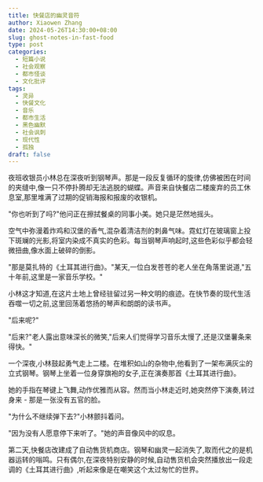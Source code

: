 ```yaml
---
title: 快餐店的幽灵音符
author: Xiaowen Zhang
date: 2024-05-26T14:30:00+08:00
slug: ghost-notes-in-fast-food
type: post
categories:
  - 短篇小说
  - 社会观察
  - 都市怪谈
  - 文化批评
tags:
  - 灵异
  - 快餐文化
  - 音乐
  - 都市生活
  - 黑色幽默
  - 社会讽刺
  - 现代性
  - 孤独
draft: false
---
```


夜班收银员小林总在深夜听到钢琴声。那是一段反复循环的旋律,仿佛被困在时间的夹缝中,像一只不停扑腾却无法逃脱的蝴蝶。声音来自快餐店二楼废弃的员工休息室,那里堆满了过期的促销海报和报废的收银机。

"你也听到了吗?"他问正在擦拭餐桌的同事小美。她只是茫然地摇头。

空气中弥漫着炸鸡和汉堡的香气,混杂着清洁剂的刺鼻气味。霓虹灯在玻璃窗上投下斑斓的光影,将室内染成不真实的色彩。每当钢琴声响起时,这些色彩似乎都会轻微扭曲,像水面上破碎的倒影。

"那是莫扎特的《土耳其进行曲》。"某天,一位白发苍苍的老人坐在角落里说道,"五十年前,这里是一家音乐学校。"

小林这才知道,在这片土地上曾经驻留过另一种文明的痕迹。在快节奏的现代生活吞噬一切之前,这里回荡着悠扬的琴声和朗朗的读书声。

"后来呢?"

"后来?"老人露出意味深长的微笑,"后来人们觉得学习音乐太慢了,还是汉堡薯条来得快。"

一个深夜,小林鼓起勇气走上二楼。在堆积如山的杂物中,他看到了一架布满灰尘的立式钢琴。钢琴上坐着一位身穿旗袍的女子,正在演奏那首《土耳其进行曲》。

她的手指在琴键上飞舞,动作优雅而从容。然而当小林走近时,她突然停下演奏,转过身来 - 那是一张没有五官的脸。

"为什么不继续弹下去?"小林颤抖着问。

"因为没有人愿意停下来听了。"她的声音像风中的叹息。

第二天,快餐店改建成了自动售货机商店。钢琴和幽灵一起消失了,取而代之的是机器运转的嗡鸣。只有偶尔,在深夜特别安静的时候,自动售货机会突然播放出一段走调的《土耳其进行曲》,听起来像是在嘲笑这个太过匆忙的世界。